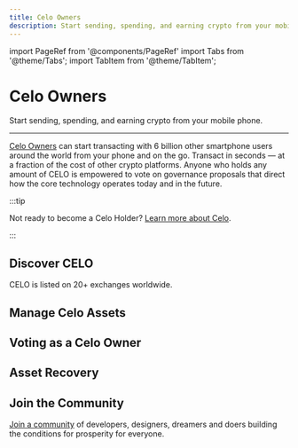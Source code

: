 ```yaml
---
title: Celo Owners
description: Start sending, spending, and earning crypto from your mobile phone
---
```


import PageRef from '@components/PageRef'
import Tabs from '@theme/Tabs';
import TabItem from '@theme/TabItem';

# Celo Owners

Start sending, spending, and earning crypto from your mobile phone.

___

[Celo Owners](https://celo.org/buy) can start transacting with 6 billion other smartphone users around the world from your phone and on the go. Transact in seconds — at a fraction of the cost of other crypto platforms. Anyone who holds any amount of CELO is empowered to vote on governance proposals that direct how the core technology operates today and in the future.

:::tip

Not ready to become a Celo Holder? [Learn more about Celo](../../docs/welcome.md).

:::

## Discover CELO

CELO is listed on 20+ exchanges worldwide.

<PageRef url="https://coinmarketcap.com/currencies/celo/markets/" pageName="Get CELO" />
<PageRef url="https://coinmarketcap.com/currencies/celo-dollar/markets/" pageName="Get cUSD" />
<PageRef url="https://coinmarketcap.com/currencies/celo-euro/" pageName="Get cEUR" />

## Manage Celo Assets

<PageRef url="/celo-owner-guide/quick-start" pageName="Self-Custody CELO" />
<PageRef url="/celo-owner-guide/cusd" pageName="Asset Management" />
<PageRef url="/celo-owner-guide/release-gold" pageName="Understand ReleaseGold" />
<PageRef url="/celo-owner-guide/celo-exchange-bot" pageName="Exchange Celo Assets" />


## Voting as a Celo Owner

<PageRef url="/celo-owner-guide/voting-validators" pageName="Voting for Validators" />
<PageRef url="/celo-owner-guide/voting-governance" pageName="Voting on Governance" />
<PageRef url="/celo-owner-guide/governance-cheat-sheet" pageName="Governance Cheatsheet" />

## Asset Recovery

<PageRef url="/celo-owner-guide/eth-recovery" pageName="Recover ETH from a Celo Address" />
<PageRef url="/celo-owner-guide/celo-recovery" pageName="Recover CELO from an Ethereum Address" />

## Join the Community

[Join a community](https://celo.org/community) of developers, designers, dreamers and doers building the conditions for prosperity for everyone.

<PageRef url="https://chat.celo.org" pageName="Discord" />
<PageRef url="https://forum.celo.org" pageName="Discourse Forum" />
